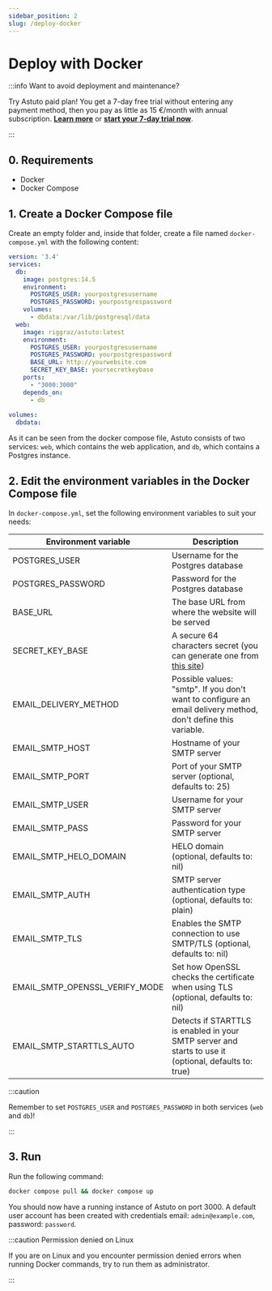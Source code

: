 ```yaml
---
sidebar_position: 2
slug: /deploy-docker
---
```


# Deploy with Docker

:::info Want to avoid deployment and maintenance?

Try Astuto paid plan! You get a 7-day free trial without entering any payment method, then you pay as little as 15 €/month with annual subscription. [**Learn more**](https://astuto.io/?utm_campaign=docs_deploy&utm_source=docs.astuto.io) or [**start your 7-day trial now**](https://login.astuto.io/signup).

:::

## 0. Requirements

- Docker
- Docker Compose

## 1. Create a Docker Compose file

Create an empty folder and, inside that folder, create a file named `docker-compose.yml` with the following content:

```yml title="docker-compose.yml"
version: '3.4'
services:
  db:
    image: postgres:14.5
    environment:
      POSTGRES_USER: yourpostgresusername
      POSTGRES_PASSWORD: yourpostgrespassword
    volumes:
      - dbdata:/var/lib/postgresql/data
  web:
    image: riggraz/astuto:latest
    environment:
      POSTGRES_USER: yourpostgresusername
      POSTGRES_PASSWORD: yourpostgrespassword
      BASE_URL: http://yourwebsite.com
      SECRET_KEY_BASE: yoursecretkeybase
    ports:
      - "3000:3000"
    depends_on:
      - db
    
volumes:
  dbdata:
```

As it can be seen from the docker compose file, Astuto consists of two services: `web`, which contains the web application, and `db`, which contains a Postgres instance.

## 2. Edit the environment variables in the Docker Compose file

In `docker-compose.yml`, set the following environment variables to suit your needs:

| **Environment variable**       | **Description**                                                                                               |
|--------------------------------|---------------------------------------------------------------------------------------------------------------|
| POSTGRES_USER                  | Username for the Postgres database                                                                            |
| POSTGRES_PASSWORD              | Password for the Postgres database                                                                            |
| BASE_URL                       | The base URL from where the website will be served                                                            |
| SECRET_KEY_BASE                | A secure 64 characters secret (you can generate one from [this site](https://www.grc.com/passwords.htm))      |
| EMAIL_DELIVERY_METHOD          | Possible values: "smtp". If you don't want to configure an email delivery method, don't define this variable. |
| EMAIL_SMTP_HOST                | Hostname of your SMTP server                                                                                  |
| EMAIL_SMTP_PORT                | Port of your SMTP server (optional, defaults to: 25)                                                          |
| EMAIL_SMTP_USER                | Username for your SMTP server                                                                                 |
| EMAIL_SMTP_PASS                | Password for your SMTP server                                                                                 |
| EMAIL_SMTP_HELO_DOMAIN         | HELO domain (optional, defaults to: nil)                                                                      |
| EMAIL_SMTP_AUTH                | SMTP server authentication type (optional, defaults to: plain)                                                |
| EMAIL_SMTP_TLS                 | Enables the SMTP connection to use SMTP/TLS (optional, defaults to: nil)                                      |
| EMAIL_SMTP_OPENSSL_VERIFY_MODE | Set how OpenSSL checks the certificate when using TLS (optional, defaults to: nil)                            |
| EMAIL_SMTP_STARTTLS_AUTO       | Detects if STARTTLS is enabled in your SMTP server and starts to use it (optional, defaults to: true)         |

:::caution

Remember to set `POSTGRES_USER` and `POSTGRES_PASSWORD` in both services (`web` and `db`)!

:::

## 3. Run

Run the following command:
```sh
docker compose pull && docker compose up
```

You should now have a running instance of Astuto on port 3000. A default user account has been created with credentials email: `admin@example.com`, password: `password`.

:::caution Permission denied on Linux

If you are on Linux and you encounter permission denied errors when running Docker commands, try to run them as administrator.

:::